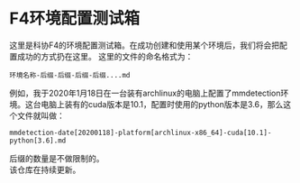 # F4环境配置测试箱

这里是科协F4的环境配置测试箱。在成功创建和使用某个环境后，我们将会把配置成功的方式扔在这里。
这里的文件的命名格式为：  
```none
环境名称-后缀-后缀-后缀-后缀....md
```
例如，我于2020年1月18日在一台装有archlinux的电脑上配置了mmdetection环境。这台电脑上装有的cuda版本是10.1，配置时使用的python版本是3.6，那么这个文件就叫做：
```none
mmdetection-date[20200118]-platform[archlinux-x86_64]-cuda[10.1]-python[3.6].md
```
后缀的数量是不做限制的。  
该仓库在持续更新。